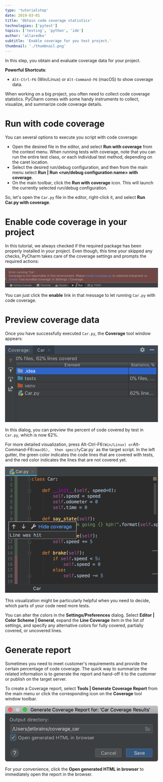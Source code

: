 ```yaml
---
type: 'tutorialstep'
date: 2019-03-01
title: 'Obtain code coverage statistics'
technologies: ['pytest']
topics: ['testing', 'python', 'ide']
author: 'allaredko'
subtitle: 'Enable coverage for you test project.'
thumbnail: './thumbnail.png'
---
```


In this step, you obtain and evaluate coverage data for your project.

**Powerful Shortcuts**: 
-  `Alt-Ctrl-F6` (Win/Linux) or `Alt-Command-F6` (macOS) to show coverage data.

When working on a big project, you often need to collect code coverage statistics.
PyCharm comes with some handy instruments to collect, visualize, and summarize code coverage details.

# Run with code coverage
You can several options to execute you script with code coverage:
- Open the desired file in the editor, and select **Run <name> with coverage**
 from the context menu. When running tests with coverage, note that you can 
 run the entire test class, or each individual test method, depending on the 
 caret location.
- Select the desired run/debug configuration, and then from the main menu select
 **Run | Run <run/debug configuration name> with coverage**.
- On the main toolbar, click the **Run with coverage** icon. 
  This will launch the currently selected run/debug configuration.

So, let's open the `Car.py` file in the editor, right-click it, and select **Run Car.py with 
coverage**.

# Enable code coverage in your project

In this tutorial, we always checked if the required package has been properly
installed in your project.
Even though, this time your skipped any checks,
PyCharm takes care of the coverage settings and prompts the required actions:

![Code coverage run error](screenshots/test_run_coverage_error.png)

You can just click the **enable** link in that message to let running `Car.py` 
with code coverage.

# Preview coverage data

Once you have successfully executed `Car.py`, the **Coverage** tool window appears:

![Code coverage view](screenshots/test_coverage_tool_window.png)

In this dialog, you can preview the percent of code covered by test in `Car.py`, 
which is now 62%.

For more detailed visualization, press Alt-Ctrl-F6` (Win/Linux) or `Alt-Command-F6` (macOS), 
then specify `Car.py` as the target script. In the left gutter, the green color indicates
the code lines that are covered with tests, and the red color indicates the lines that are not 
covered yet.

![Code coverage of the car.py file](screenshots/test_coverage_gutter.png)

 This visualization might be particularly helpful when you need to decide, 
 which parts of your code need more tests.
 
 You can alter the colors in the **Settings/Preferences** dialog. Select  **Editor | Color Scheme | 
 General**, expand the **Line Coverage** item in the list of settings, and specify
 any alternative colors for fully covered, partially covered, or uncovered lines.
 
 # Generate report
 
 Sometimes you need to meet customer's requirements and provide the certain percentage of 
 code coverage. The quick way to summarize the related information is to 
 generate the report and hand-off it to the customer or publish on the target server.

To create a Coverage report, select **Tools | Generate Coverage Report** from the main 
menu or click the corresponding icon on the **Coverage** tool window toolbar.
 
 ![Creating coverage report](screenshots/test_create_coverage_report.png) 

For your convenience, click the **Open generated HTML in browser** to immediately
open the report in the browser. 